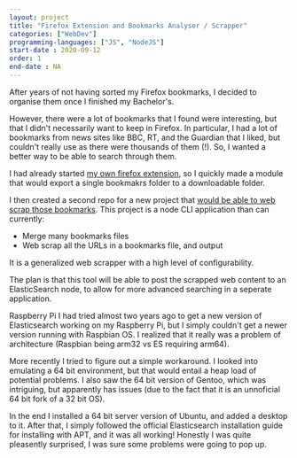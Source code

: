 ```yaml
---
layout: project
title: "Firefox Extension and Bookmarks Analyser / Scrapper"
categories: ["WebDev"]
programming-languages: ["JS", "NodeJS"]
start-date : 2020-09-12
order: 1
end-date : NA
---
```


After years of not having sorted my Firefox bookmarks, I decided to organise them once I finished my Bachelor's.

However, there were a lot of bookmarks that I found were interesting, but that I didn't necessarily want to keep in Firefox. In particular, I had a lot of bookmarks from news sites like BBC, RT, and the Guardian that I liked, but couldn't really use as there were thousands of them (!). So, I wanted a better way to be able to search through them.

I had already started [my own firefox extension](https://github.com/HubbleCommand/browser-extension), so I quickly made a module that would export a single bookmakrs folder to a downloadable folder.

I then created a second repo for a new project that [would be able to web scrap those bookmarks](https://github.com/HubbleCommand/node-bookmarks-analyser). This project is a node CLI application than can currently:
- Merge many bookmarks files
- Web scrap all the URLs in a bookmarks file, and output

It is a generalized web scrapper with a high level of configurability.

The plan is that this tool will be able to post the scrapped web content to an ElasticSearch node, to allow for more advanced searching in a seperate application.


Raspberry Pi
I had tried almost two years ago to get a new version of Elasticsearch working on my Raspberry Pi, but I simply couldn't get a newer version running with Raspbian OS. I realized that it really was a problem of architecture (Raspbian being arm32 vs ES requiring arm64).

More recently I tried to figure out a simple workaround. I looked into emulating a 64 bit environment, but that would entail a heap load of potential problems. I also saw the 64 bit version of Gentoo, which was intriguing, but apparently has issues (due to the fact that it is an unnoficial 64 bit fork of a 32 bit OS). 

In the end I installed a 64 bit server version of Ubuntu, and added a desktop to it. After that, I simply followed the official Elasticsearch installation guide for installing with APT, and it was all working! Honestly I was quite pleasently surprised, I was sure some problems were going to pop up.
